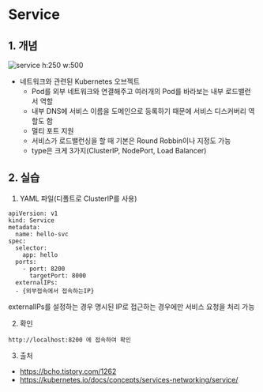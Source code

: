 # Service

## 1. 개념
![service h:250 w:500](https://user-images.githubusercontent.com/37721713/70207653-c8bea480-176e-11ea-9cdd-c937f8001200.PNG)

- 네트워크와 관련된 Kubernetes 오브젝트
    - Pod를 외부 네트워크와 연결해주고 여러개의 Pod를 바라보는 내부 로드밸런서 역할
    - 내부 DNS에 서비스 이름을 도메인으로 등록하기 때문에 서비스 디스커버리 역할도 함
    - 멀티 포트 지원
    - 서비스가 로드밸런싱을 할 때 기본은 Round Robbin이나 지정도 가능
    - type은 크게 3가지(ClusterIP, NodePort, Load Balancer)

## 2. 실습
1) YAML 파일(디폴트로 ClusterIP를 사용)
```
apiVersion: v1
kind: Service
metadata:
  name: hello-svc
spec:
  selector:
    app: hello
  ports:
    - port: 8200
      targetPort: 8000
  externalIPs:
  - {외부접속에서 접속하는IP}
```
externalIPs를 설정하는 경우 명시된 IP로 접근하는 경우에만 서비스 요청을 처리 가능

2) 확인
```
http://localhost:8200 에 접속하여 확인
```

3) 출처
- https://bcho.tistory.com/1262
- https://kubernetes.io/docs/concepts/services-networking/service/